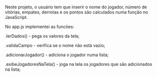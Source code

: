 Neste projeto, o usuário tem que inserir o nome do jogador, número de vitórias, empates, derrotas e os pontos são calculados numa função no JavaScript. 

No app.js implementei as funcões:

.lerDados() - pega os valores da tela;

.validaCampo - verifica se o nome não está vazio;

.adicionarJogador() - adiciona o jogador numa lista;

.exibeJogadoresNaTela() - joga na tela os jogadores que são adicionados na lista;

